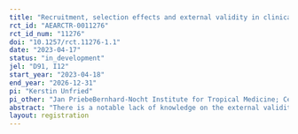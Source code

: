 ```yaml
---
title: "Recruitment, selection effects and external validity in clinical trials"
rct_id: "AEARCTR-0011276"
rct_id_num: "11276"
doi: "10.1257/rct.11276-1.1"
date: "2023-04-17"
status: "in_development"
jel: "D91, I12"
start_year: "2023-04-18"
end_year: "2026-12-31"
pi: "Kerstin Unfried"
pi_other: "Jan PriebeBernhard-Nocht Institute for Tropical Medicine; Cédric MbavuBernhard-Nocht Institute for Tropical Medicine"
abstract: "There is a notable lack of knowledge on the external validity of clinical trials. The proposed study aims to fill this gap by providing insights into the magnitude and implications of selection effects into clinical trials. The objective of this study is to identify who participates in clinical trials with a particular focus on people’s socio-economic characteristics, abilities, personality traits, preferences, and behaviors by comparing the trial population to a general population (adults age 18 to 65). We will elaborate on potential biases in the estimation of treatment effects. Additionally, using an RCT compromising a control and two treatment groups the study will investigate to what extent the information provided in the clinical trial recruitment process influences the participation in the clinical trial of various population groups.  The control group receives a standard recruitment campaign. Intervention groups will additionally receive an intervention aimed at encouraging persons to participate, whereby intervention T1 will aim to activate altruistic concerns and motives among respondents by emphasizing the positive benefits of clinical trial participation for the society and others (emphasizing altruism) and T2 aims at fostering trust and highlighting the rights of clinical trial participants to reduce anxiety and misperceptions. The study takes place as part of the LoaLoa cinical trials conducted by researchers of CERMEL in Lambaréné, Gabon. "
layout: registration
---
```


